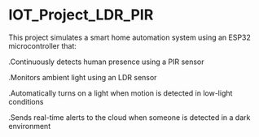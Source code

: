 # IOT_Project_LDR_PIR
This project simulates a smart home automation system using an ESP32 microcontroller that:

.Continuously detects human presence using a PIR sensor

.Monitors ambient light using an LDR sensor

.Automatically turns on a light when motion is detected in low-light conditions

.Sends real-time alerts to the cloud when someone is detected in a dark environment

